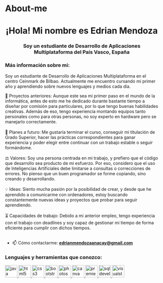 # About-me
<h1 align="center">¡Hola! Mi nombre es Edrian Mendoza</h1>
<h3 align="center">Soy un estudiante de Desarrollo de Aplicaciones Multiplataforma del País Vasco, España</h3>


<h3 align="left">Más información sobre mi:</h3>
<p align="left">
  Soy un estudiante de Desarrollo de Aplicaciones Multiplataforma en el centro Ceinmark de Bilbao. Actualmente me encuentro cursando mi primer año y aprendiendo sobre nuevos lenguajes y medios cada día. 

  🎨 Proyectos anteriores: Aunque este sea mi primer paso en el mundo de la informática, antes de esto me he dedicado durante bastante tiempo a diseñar por comisión para particulares, por lo que tengo buenas habilidades creativas. Además de eso, tengo experiencia montando equipos tanto personales como para otras personas, no soy experto en hardware pero se manejarlo correctamente.<br><br>
  🔭 Planes a futuro: Me gustaría terminar el curso, conseguir mi titulación de Grado Superior, hacer las prácticas correspondientes para ganar experiencia y poder elegir entre continuar con un trabajo estable o seguir formándome.<br><br>
  ⚖ Valores: Soy una persona centrada en mi trabajo, y prefiero que el código que desarrollo sea producto de mi esfuerzo. Por eso, considero que el uso de Inteligencias Artificiales debe limitarse a consultas o correcciones de errores. No pienso que un buen programador se forme copiando, sino creando y desarrollando.<br><br>
  💡 Ideas: Siento mucha pasión por la posibilidad de crear, y desde que he aprendido a comunicarme con ordenadores, estoy buscando constantemente nuevas ideas y proyectos que probar para seguir aprendiendo.<br><br>
  ⏳ Capacidades de trabajo: Debido a mi anterior empleo, tengo experiencia con el trabajo con deadlines y soy capaz de gestionar mi tiempo de forma eficiente para cumplir con dichos tiempos.<br><br>
</p>

- 📫 Cómo contactarme: **edrianmendozaanacay@gmail.com**

<h3 align="left">Lenguajes y herramientas que conozco:</h3>
<p align="left">  
<a href="https://www.java.com" target="_blank" rel="noreferrer"> <img src="https://cdn.jsdelivr.net/gh/devicons/devicon@latest/icons/java/java-original-wordmark.svg" alt="java" width="40" height="40"/> </a> 
<a href="https://www.w3.org/html/" target="_blank" rel="noreferrer"> <img src="https://cdn.jsdelivr.net/gh/devicons/devicon@latest/icons/html5/html5-original.svg" alt="html5" width="40" height="40"/> </a>
<a href="https://www.w3schools.com/css/" target="_blank" rel="noreferrer"> <img src="https://cdn.jsdelivr.net/gh/devicons/devicon@latest/icons/css3/css3-original.svg" alt="css3" width="40" height="40"/> </a>
<a href="https://getbootstrap.com" target="_blank" rel="noreferrer"> <img src="https://cdn.jsdelivr.net/gh/devicons/devicon@latest/icons/bootstrap/bootstrap-original-wordmark.svg" alt="bootstrap" width="40" height="40"/> </a>
<a href="https://www.photoshop.com/en" target="_blank" rel="noreferrer"> <img src="https://cdn.jsdelivr.net/gh/devicons/devicon@latest/icons/photoshop/photoshop-original.svg" alt="photoshop" width="40" height="40"/> </a> 
<a href="https://www.canva.com/es_es/" target="_blank" rel="noreferrer"> <img src="https://cdn.jsdelivr.net/gh/devicons/devicon@latest/icons/canva/canva-original.svg" alt="canva" width="40" height="40"/> </a> 
<a href="https://www.adobe.com/es/products/premiere.html" target="_blank" rel="noreferrer"> <img src="https://cdn.jsdelivr.net/gh/devicons/devicon@latest/icons/premierepro/premierepro-original.svg" alt="premierpro" width="40" height="40"/> </a> 
<a href="https://www.oracle.com/es/database/sqldeveloper/" target="_blank" rel="noreferrer"> <img src="https://cdn.jsdelivr.net/gh/devicons/devicon@latest/icons/sqldeveloper/sqldeveloper-original.svg" alt="sqldeveloper" width="40" height="40"/> </a>
<a href="https://code.visualstudio.com/" target="_blank" rel="noreferrer"> <img src="https://upload.wikimedia.org/wikipedia/commons/thumb/9/9a/Visual_Studio_Code_1.35_icon.svg/1200px-Visual_Studio_Code_1.35_icon.svg.png" alt="visualstudiocode" width="40" height="40"/> </a> </p>
